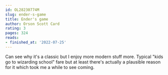 ```yaml
---
id: OL28230774M
slug: ender-s-game
title: Ender's game
author: Orson Scott Card
rating: 3
pages: 324
reads:
- finished_at: '2022-07-25'
---
```

Can see why it's a classic but I enjoy more modern stuff more. Typical "kids go to wizarding school" fare but at least there's actually a plausible reason for it which took me a while to see coming.
